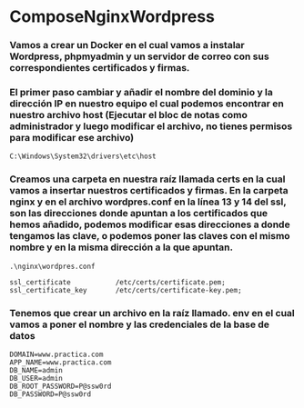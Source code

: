 # ComposeNginxWordpress
### Vamos a crear un Docker en el cual vamos a instalar Wordpress, phpmyadmin y un servidor de correo con sus correspondientes certificados y firmas.
### El primer paso cambiar y añadir el nombre del dominio y la dirección IP en nuestro equipo el cual podemos encontrar en nuestro archivo host (Ejecutar el bloc de notas como administrador y luego modificar el archivo, no tienes permisos para modificar ese archivo)

```shell
C:\Windows\System32\drivers\etc\host 
```
### Creamos una carpeta en nuestra raíz llamada certs en la cual vamos a insertar nuestros certificados y firmas. En la carpeta nginx y en el archivo wordpres.conf en la línea 13 y 14 del ssl, son las direcciones donde apuntan a los certificados que hemos añadido, podemos modificar esas direcciones a donde tengamos las clave, o podemos poner las claves con el mismo nombre y en la misma dirección a la que apuntan. 

```Shell
.\nginx\wordpres.conf

ssl_certificate           /etc/certs/certificate.pem;
ssl_certificate_key       /etc/certs/certificate-key.pem;
```
### Tenemos que crear un archivo en la raíz llamado. env en el cual vamos a poner el nombre y las credenciales de la base de datos 
```Shell
DOMAIN=www.practica.com
APP_NAME=www.practica.com
DB_NAME=admin
DB_USER=admin
DB_ROOT_PASSWORD=P@ssw0rd
DB_PASSWORD=P@ssw0rd
```

